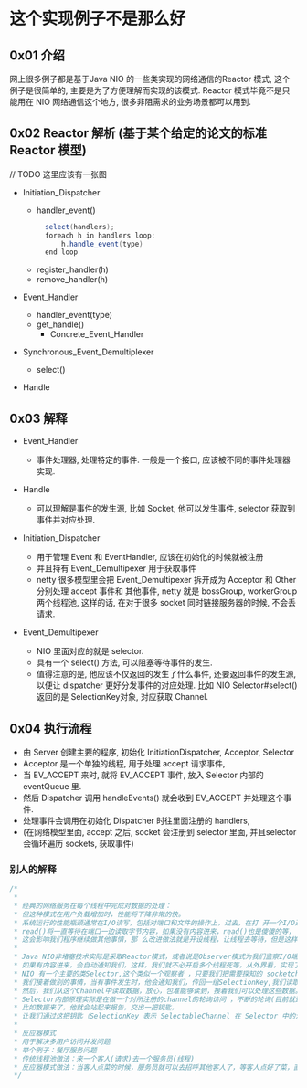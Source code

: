 
# 这个实现例子不是那么好

## 0x01 介绍
网上很多例子都是基于Java NIO 的一些类实现的网络通信的Reactor 模式, 
这个例子是很简单的, 主要是为了方便理解而实现的该模式. 
Reactor 模式毕竟不是只能用在 NIO 网络通信这个地方, 
很多非阻需求的业务场景都可以用到.

## 0x02 Reactor 解析 (基于某个给定的论文的标准 Reactor 模型)
// TODO 这里应该有一张图

- Initiation_Dispatcher
    - handler_event()
        ```java
          select(handlers);
          foreach h in handlers loop:
              h.handle_event(type)
          end loop
        ```
    - register_handler(h)
    - remove_handler(h) 
    
- Event_Handler
    - handler_event(type)
    - get_handle()
        - Concrete_Event_Handler
    
- Synchronous_Event_Demultiplexer
    - select()

- Handle

## 0x03 解释
- Event_Handler
    - 事件处理器, 处理特定的事件. 
    一般是一个接口, 应该被不同的事件处理器实现.

- Handle
    - 可以理解是事件的发生源, 比如 Socket, 
    他可以发生事件, selector 获取到事件并对应处理.

- Initiation_Dispatcher 
    - 用于管理 Event 和 EventHandler, 应该在初始化的时候就被注册
    - 并且持有 Event_Demultipexer 用于获取事件
    - netty 很多模型里会把 Event_Demultipexer 拆开成为 Acceptor 和 Other
    分别处理 accept 事件和 其他事件, netty 就是 bossGroup, workerGroup 两个线程池, 
    这样的话, 在对于很多 socket 同时链接服务器的时候, 不会丢请求.
    
- Event_Demultipexer
    - NIO 里面对应的就是 selector.
    - 具有一个 select() 方法, 可以阻塞等待事件的发生. 
    - 值得注意的是, 他应该不仅返回的发生了什么事件, 
    还要返回事件的发生源, 以便让 dispatcher 更好分发事件的对应处理. 
    比如 NIO Selector#select() 返回的是 SelectionKey对象, 
    对应获取 Channel. 
    
## 0x04 执行流程
- 由 Server 创建主要的程序, 初始化 InitiationDispatcher, Acceptor, Selector
- Acceptor 是一个单独的线程, 用于处理 accept 请求事件, 
- 当 EV_ACCEPT 来时, 就将 EV_ACCEPT 事件, 放入 Selector 内部的 eventQueue 里. 
- 然后 Dispatcher 调用 handleEvents() 就会收到 EV_ACCEPT 并处理这个事件.
- 处理事件会调用在初始化 Dispatcher 时往里面注册的 handlers, 
- (在网络模型里面, accept 之后, socket 会注册到 selector 里面, 并且selector会循环遍历 sockets, 获取事件)
    

### 别人的解释
```java
/*
 * 
 * 经典的网络服务在每个线程中完成对数据的处理：
 * 但这种模式在用户负载增加时，性能将下降非常的快。
 * 系统运行的性能瓶颈通常在I/O读写，包括对端口和文件的操作上，过去，在打 开一个I/O通道后，
 * read()将一直等待在端口一边读取字节内容，如果没有内容进来，read()也是傻傻的等，
 * 这会影响我们程序继续做其他事情，那 么改进做法就是开设线程，让线程去等待，但是这样做也是相当耗费资源（传统socket通讯服务器设计模式） 的。
 * 
 * Java NIO非堵塞技术实际是采取Reactor模式，或者说是Observer模式为我们监察I/O端口，
 * 如果有内容进来，会自动通知我们，这样，我们就不必开启多个线程死等，从外界看，实现了流畅的I/O读写，不堵塞了。 
 * NIO 有一个主要的类Selector,这个类似一个观察者 ，只要我们把需要探知的 socketchannel告诉Selector,
 * 我们接着做别的事情，当有事件发生时，他会通知我们，传回一组SelectionKey,我们读取这些 Key,就会获得我们刚刚注册过的socketchannel,
 * 然后，我们从这个Channel中读取数据，放心，包准能够读到，接着我们可以处理这些数据。 
 * Selector内部原理实际是在做一个对所注册的channel的轮询访问 ，不断的轮询(目前就这一个算法)，一旦轮询到一个channel有所注册的事情发生，
 * 比如数据来了，他就会站起来报告，交出一把钥匙，
 * 让我们通过这把钥匙（SelectionKey 表示 SelectableChannel 在 Selector 中的注册的标记。 ）来读取这个channel的内容。 
 * 
 * 反应器模式 
 * 用于解决多用户访问并发问题 
 * 举个例子：餐厅服务问题 
 * 传统线程池做法：来一个客人(请求)去一个服务员(线程) 
 * 反应器模式做法：当客人点菜的时候，服务员就可以去招呼其他客人了，等客人点好了菜，直接招呼一声“服务员” 
 */ 
```
